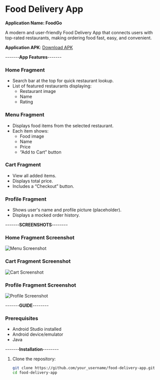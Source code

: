 # **Food Delivery App**  
**Application Name: FoodGo**

A modern and user-friendly Food Delivery App that connects users with top-rated restaurants, making ordering food fast, easy, and convenient.

**Application APK**: [Download APK](https://mega.nz/file/WccBDLZb#z2Ku8K9RvJtdfL46LTKH5rRTi2_rsus3PlHjQfPK0Sk)

-------**App Features**-------

### **Home Fragment**
- Search bar at the top for quick restaurant lookup.
- List of featured restaurants displaying:
  - Restaurant image  
  - Name  
  - Rating  

### **Menu Fragment**
- Displays food items from the selected restaurant.
- Each item shows:
  - Food image  
  - Name  
  - Price  
  - “Add to Cart” button  

### **Cart Fragment**
- View all added items.
- Displays total price.
- Includes a “Checkout” button.

### **Profile Fragment**
- Shows user's name and profile picture (placeholder).
- Displays a mocked order history.

-------**SCREENSHOTS**--------

### **Home Fragment Screenshot**
![Menu Screenshot](home.jpg)

### **Cart Fragment Screenshot**
![Cart Screenshot](cart.jpg)

### **Profile Fragment Screenshot**
![Profile Screenshot](profile.jpg)

-------**GUIDE**--------

### **Prerequisites**
- Android Studio installed
- Android device/emulator
- Java

-------**Installation**--------
1. Clone the repository:
   ```bash
   git clone https://github.com/your_username/food-delivery-app.git
   cd food-delivery-app
